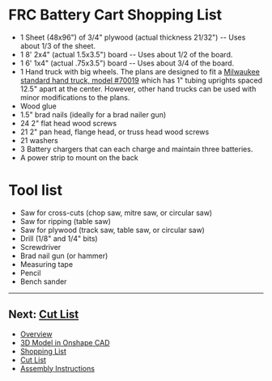 # FRC Battery Cart Shopping List

 - 1 Sheet (48x96") of 3/4" plywood (actual thickness 21/32") -- Uses about 1/3 of the sheet.
 - 1 8' 2x4" (actual 1.5x3.5") board -- Uses about 1/2 of the board.
 - 1 6' 1x4" (actual .75x3.5") board -- Uses about 3/4 of the board.
 - 1 Hand truck with big wheels. The plans are designed to fit a [Milwaukee standard hand truck, model #70019](https://www.lowes.com/pd/Milwaukee-800-lb-2-Wheel-Red-Steel-Heavy-Duty-Hand-Truck/50042444) which has 1" tubing uprights spaced 12.5" apart at the center. However, other hand trucks can be used with minor modifications to the plans.
 - Wood glue
 - 1.5" brad nails (ideally for a brad nailer gun)
 - 24 2" flat head wood screws
 - 21 2" pan head, flange head, or truss head wood screws
 - 21 washers
 - 3 Battery chargers that can each charge and maintain three batteries.
 - A power strip to mount on the back

# Tool list

 - Saw for cross-cuts (chop saw, mitre saw, or circular saw)
 - Saw for ripping (table saw)
 - Saw for plywood (track saw, table saw, or circular saw)
 - Drill (1/8" and 1/4" bits)
 - Screwdriver
 - Brad nail gun (or hammer)
 - Measuring tape
 - Pencil
 - Bench sander

----------------------------

## Next: [Cut List](cut.md)

 - [Overview](README.md)
 - [3D Model in Onshape CAD](https://cad.onshape.com/documents/e27376a00e2bee291e4c527a/w/01df19b2e8fa2ee681f6dbda/e/62a35a5563f0918d1d084148)
 - [Shopping List](shopping.md)
 - [Cut List](cut.md)
 - [Assembly Instructions](instructions.md)